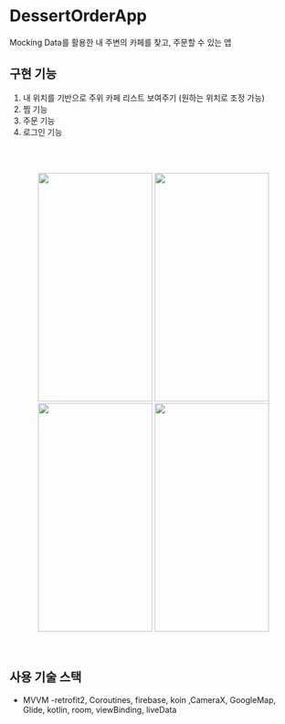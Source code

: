 # DessertOrderApp
Mocking Data를 활용한 내 주변의 카페를 찾고, 주문할 수 있는 앱

## 구현 기능
1. 내 위치를 기반으로 주위 카페 리스트 보여주기 (원하는 위치로 조정 가능)
2. 찜 기능
3. 주문 기능
4. 로그인 기능
<br/>
<br/>
<p align="center">
<img src="https://user-images.githubusercontent.com/63052973/146008587-d3d43c96-1b4e-435c-9ccf-4935a8b624c3.png" width="200" height="400">
<img src="https://user-images.githubusercontent.com/63052973/146008602-1246e3cf-c9a8-405d-a309-a5b7e8b8c043.png" width="200" height="400">
<img src="https://user-images.githubusercontent.com/63052973/146008608-e8c09186-dd95-45b3-a099-d601ee045dc5.png" width="200" height="400">
<img src="https://user-images.githubusercontent.com/63052973/146008611-2b7d9a4b-c41d-441a-99d9-a7de5d7a7280.png" width="200" height="400">
</p>
<br/>

## 사용 기술 스택
- MVVM -retrofit2, Coroutines, firebase, koin ,CameraX, GoogleMap,  Glide,  kotlin, room, viewBinding, liveData



